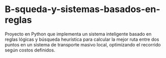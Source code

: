 # B-squeda-y-sistemas-basados-en-reglas
Proyecto en Python que implementa un sistema inteligente basado en reglas lógicas y búsqueda heurística para calcular la mejor ruta entre dos puntos en un sistema de transporte masivo local, optimizando el recorrido según costos definidos.
